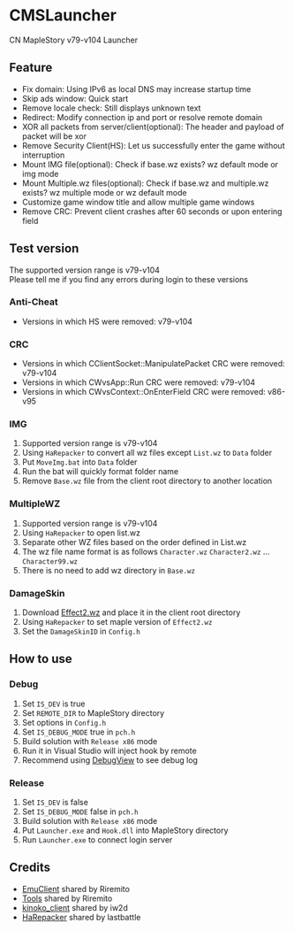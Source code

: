 # CMSLauncher
CN MapleStory v79-v104 Launcher

## Feature
- Fix domain: Using IPv6 as local DNS may increase startup time
- Skip ads window: Quick start
- Remove locale check: Still displays unknown text
- Redirect: Modify connection ip and port or resolve remote domain
- XOR all packets from server/client(optional): The header and payload of packet will be xor
- Remove Security Client(HS): Let us successfully enter the game without interruption 
- Mount IMG file(optional): Check if base.wz exists? wz default mode or img mode
- Mount Multiple.wz files(optional): Check if base.wz and multiple.wz exists? wz multiple mode or wz default mode 
- Customize game window title and allow multiple game windows
- Remove CRC: Prevent client crashes after 60 seconds or upon entering field

## Test version
The supported version range is v79-v104  
Please tell me if you find any errors during login to these versions
### Anti-Cheat
- Versions in which HS were removed: v79-v104
### CRC
- Versions in which CClientSocket::ManipulatePacket CRC were removed: v79-v104
- Versions in which CWvsApp::Run CRC were removed: v79-v104
- Versions in which CWvsContext::OnEnterField CRC were removed: v86-v95
### IMG
1. Supported version range is v79-v104
2. Using `HaRepacker` to convert all wz files except `List.wz` to `Data` folder
3. Put `MoveImg.bat` into `Data` folder
4. Run the bat will quickly format folder name
5. Remove `Base.wz` file from the client root directory to another location
### MultipleWZ
1. Supported version range is v79-v104
2. Using `HaRepacker` to open list.wz
3. Separate other WZ files based on the order defined in List.wz
4. The wz file name format is as follows `Character.wz` `Character2.wz` ... `Character99.wz`
5. There is no need to add wz directory in `Base.wz`
### DamageSkin
1. Download [Effect2.wz](https://mega.nz/file/2kMUUJIS#_dfyDkpx9TAGC8lU8Wtj1MqK1cZL8RIQc5s6KtOybn8) and place it in the client root directory
2. Using `HaRepacker` to set maple version of `Effect2.wz`
3. Set the `DamageSkinID` in `Config.h`
## How to use
### Debug
1. Set `IS_DEV` is true
2. Set `REMOTE_DIR` to MapleStory directory
3. Set options in `Config.h`
4. Set `IS_DEBUG_MODE` true in `pch.h`
5. Build solution with `Release x86` mode
6. Run it in Visual Studio will inject hook by remote
7. Recommend using [DebugView](https://learn.microsoft.com/en-us/sysinternals/downloads/debugview) to see debug log

### Release
1. Set `IS_DEV` is false
2. Set `IS_DEBUG_MODE` false in `pch.h`
3. Build solution with `Release x86` mode
4. Put `Launcher.exe` and `Hook.dll` into MapleStory directory
5. Run `Launcher.exe` to connect login server

## Credits
- [EmuClient](https://github.com/Riremito/EmuClient) shared by Riremito
- [Tools](https://github.com/Riremito/tools) shared by Riremito
- [kinoko_client](https://github.com/iw2d/kinoko_client) shared by iw2d
- [HaRepacker](https://github.com/lastbattle/Harepacker-resurrected) shared by lastbattle
